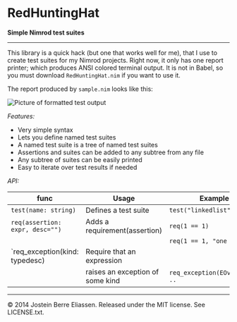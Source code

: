 
RedHuntingHat
=====

**Simple Nimrod test suites**

---

This library is a quick hack (but one that works well for me), that I use to create test suites for my Nimrod projects. Right now, it only has one report printer; which produces ANSI colored terminal output. It is not in Babel, so you must download `RedHuntingHat.nim` if you want to use it.

The report produced by `sample.nim` looks like this:

![Picture of formatted test output](http://i.imgur.com/sfsoxfw.png)

*Features:*

- Very simple syntax
- Lets you define named test suites
- A named test suite is a tree of named test suites
- Assertions and suites can be added to any subtree from any file
- Any subtree of suites can be easily printed
- Easy to iterate over test results if needed

*API:*

 func                                   | Usage                         | Example
 -------------------------------------- |------------------------------ | ------------------------------
 `test(name: string)`                   | Defines a test suite          | `test("linkedlist"): ..`
 `req(assertion: expr, desc="")`        | Adds a requirement(assertion) | `req(1 == 1)`
                                        |                               | `req(1 == 1, "one is one")`
 `req_exception(kind: typedesc)         | Require that an expression
                                        | raises an exception of some kind | `req_exception(EOverflow): ..`


---

© 2014 Jostein Berre Eliassen. Released under the MIT license. See LICENSE.txt.
